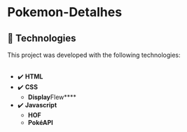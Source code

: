 # Pokemon-Detalhes
## :rocket: Technologies
This project was developed with the following technologies: <br><br>

- :heavy_check_mark: **HTML**
- :heavy_check_mark: **CSS**
  - **Display**Flew****
- :heavy_check_mark: **Javascript**
  - **HOF**
  - **PokéAPI**
<br><br>
